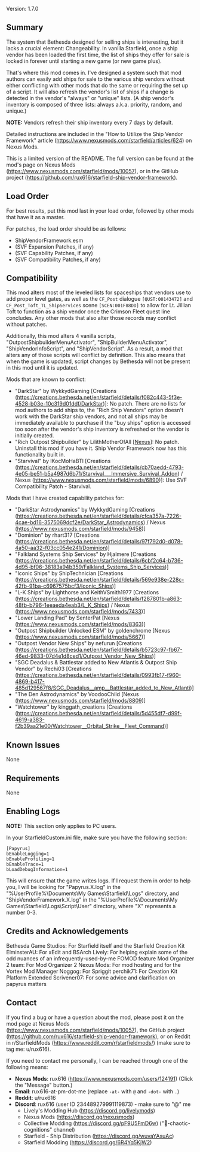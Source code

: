Version: 1.7.0

Summary
-----
The system that Bethesda designed for selling ships is interesting, but it lacks a crucial element: Changeability. In vanilla Starfield, once a ship vendor has been loaded the first time, the list of ships they offer for sale is locked in forever until starting a new game (or new game plus).

That's where this mod comes in. I've designed a system such that mod authors can easily add ships for sale to the various ship vendors without either conflicting with other mods that do the same or requiring the set up of a script. It will also refresh the vendor's list of ships if a change is detected in the vendor's "always" or "unique" lists. (A ship vendor's inventory is composed of three lists: always a.k.a. priority, random, and unique.)

**NOTE:** Vendors refresh their ship inventory every 7 days by default.

Detailed instructions are included in the "How to Utilize the Ship Vendor Framework" article (https://www.nexusmods.com/starfield/articles/624) on Nexus Mods.

This is a limited version of the README. The full version can be found at the mod's page on Nexus Mods (https://www.nexusmods.com/starfield/mods/10057), or in the GitHub project (https://github.com/rux616/starfield-ship-vendor-framework).

Load Order
-----
For best results, put this mod last in your load order, followed by other mods that have it as a master.

For patches, the load order should be as follows:
- ShipVendorFramework.esm
- (SVF Expansion Patches, if any)
- (SVF Capability Patches, if any)
- (SVF Compatibility Patches, if any)

Compatibility
-----
This mod alters most of the leveled lists for spaceships that vendors use to add proper level gates, as well as the `CF_Post` dialogue `[QUST:00143472]` and `CF_Post_Toft_TL_ShipServices` scene `[SCEN:001F88DD]` to allow for Lt. Jillian Toft to function as a ship vendor once the Crimson Fleet quest line concludes. Any other mods that also alter those records may conflict without patches.

Additionally, this mod alters 4 vanilla scripts, "OutpostShipbuilderMenuActivator", "ShipBuilderMenuActivator", "ShipVendorInfoScript", and "ShipVendorScript". As a result, a mod that alters any of those scripts will conflict by definition. This also means that when the game is updated, script changes by Bethesda will not be present in this mod until it is updated.

Mods that are known to conflict:
- "DarkStar" by WykkydGaming [Creations (https://creations.bethesda.net/en/starfield/details/f082c443-5f3e-4528-b03e-10c319d01ddf/DarkStar)]: No patch. There are no lists for mod authors to add ships to, the "Rich Ship Vendors" option doesn't work with the DarkStar ship vendors, and not all ships may be immediately available to purchase if the "buy ships" option is accessed too soon after the vendor's ship inventory is refreshed or the vendor is initially created.
- "Rich Outpost Shipbuilder" by LilithMotherOfAll [[Nexus](https://www.nexusmods.com/starfield/mods/5492)]: No patch. Uninstall this mod if you have it. Ship Vendor Framework now has this functionality built in.
- "Starvival" by lKocMoHaBTl [Creations (https://creations.bethesda.net/en/starfield/details/cb70aedd-4793-4e05-be51-b5a4987d6b71/Starvival___Immersive_Survival_Addon) / Nexus (https://www.nexusmods.com/starfield/mods/6890)]: Use SVF Compatibility Patch - Starvival.

Mods that I have created capability patches for:
- "DarkStar Astrodynamics" by WykkydGaming [Creations (https://creations.bethesda.net/en/starfield/details/cfca357a-7226-4cae-bd16-3575069dcf2e/DarkStar_Astrodynamics) / Nexus (https://www.nexusmods.com/starfield/mods/9458)]
- "Dominion" by rhart317 [Creations (https://creations.bethesda.net/en/starfield/details/97f792d0-d078-4a50-aa32-f03cc054e241/Dominion)]
- "Falkland Systems Ship Services" by Hjalmere [Creations (https://creations.bethesda.net/en/starfield/details/6cbf2c64-b736-4d95-bf06-38183a94b359/Falkland_Systems_Ship_Services)]
- "Iconic Ships" by ShipTechnician [Creations (https://creations.bethesda.net/en/starfield/details/569e938e-228c-42fb-91ba-c6967575bcf3/Iconic_Ships)]
- "L-K Ships" by Lighthorse and KeithVSmith1977 [Creations (https://creations.bethesda.net/en/starfield/details/f287801b-a863-48fb-b796-1eeaeda4eab3/L_K_Ships) / Nexus (https://www.nexusmods.com/starfield/mods/7433)]
- "Lower Landing Pad" by SenterPat [Nexus (https://www.nexusmods.com/starfield/mods/8363)]
- "Outpost Shipbuilder Unlocked ESM" by goldenchrome [Nexus (https://www.nexusmods.com/starfield/mods/5667)]
- "Outpost Vendor New Ships" by nefurun [Creations (https://creations.bethesda.net/en/starfield/details/b5723c97-fb67-46ed-9833-07d4e1d8ced1/Outpost_Vendor_New_Ships)]
- "SGC Deadalus & Battlestar added to New Atlantis & Outpost Ship Vendor" by Rechi03 [Creations (https://creations.bethesda.net/en/starfield/details/0993fb17-f960-4869-b417-485d129567f8/SGC_Deadalus__amp__Battlestar_added_to_New_Atlanti)]
- "The Den Astrodynamics" by VoodooChild [Nexus (https://www.nexusmods.com/starfield/mods/8809)]
- "Watchtower" by kinggath_creations [Creations (https://creations.bethesda.net/en/starfield/details/5d455df7-d99f-4619-a383-f2b39aa21e00/Watchtower__Orbital_Strike__Fleet_Command)]

Known Issues
-----
None

Requirements
-----
None

Enabling Logs
-----
**NOTE:** This section only applies to PC users.

In your StarfieldCustom.ini file, make sure you have the following section:

    [Papyrus]
    bEnableLogging=1
    bEnableProfiling=1
    bEnableTrace=1
    bLoadDebugInformation=1

This will ensure that the game writes logs. If I request them in order to help you, I will be looking for "Papyrus.X.log" in the "%UserProfile%\Documents\My Games\Starfield\Logs" directory, and "ShipVendorFramework.X.log" in the "%UserProfile%\Documents\My Games\Starfield\Logs\Script\User" directory, where "X" represents a number 0-3.


Credits and Acknowledgements
-----
Bethesda Game Studios: For Starfield itself and the Starfield Creation Kit
ElminsterAU: For xEdit and BSArch
Lively: For helping explain some of the odd nuances of an infrequently-used-by-me FOMOD feature
Mod Organizer 2 team: For Mod Organizer 2
Nexus Mods: For mod hosting and for the Vortex Mod Manager
Noggog: For Spriggit
perchik71: For Creation Kit Platform Extended
Scrivener07: For some advice and clarification on papyrus matters


Contact
-----
If you find a bug or have a question about the mod, please post it on the mod page at Nexus Mods (https://www.nexusmods.com/starfield/mods/10057), the GitHub project (https://github.com/rux616/starfield-ship-vendor-framework), or on Reddit in r/StarfieldMods (https://www.reddit.com/r/starfieldmods/) (make sure to tag me: u/rux616).

If you need to contact me personally, I can be reached through one of the following means:
- **Nexus Mods**: rux616 (https://www.nexusmods.com/users/124191) (Click the "Message" button.)
- **Email**: rux616-at-pm-dot-me (replace `-at-` with `@` and `-dot-` with `.`)
- **Reddit**: u/rux616
- **Discord**: rux616 (user ID 234489279991119873) - make sure to "@" me
    - Lively's Modding Hub (https://discord.gg/livelymods)
    - Nexus Mods (https://discord.gg/nexusmods)
    - Collective Modding (https://discord.gg/pF9U5FmD6w) ("🔧-chaotic-cognitions" channel)
    - Starfield - Ship Distribution (https://discord.gg/wuvaYAsuAc)
    - Starfield Modding (https://discord.gg/6R4Yq5KjW2)
